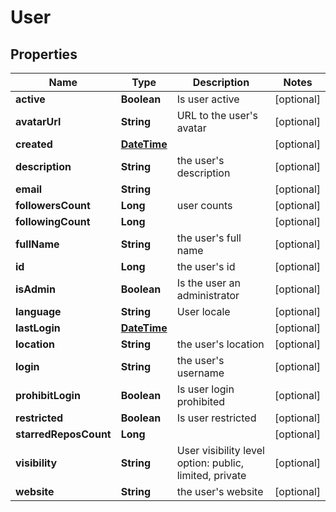 
# User

## Properties
Name | Type | Description | Notes
------------ | ------------- | ------------- | -------------
**active** | **Boolean** | Is user active |  [optional]
**avatarUrl** | **String** | URL to the user&#39;s avatar |  [optional]
**created** | [**DateTime**](DateTime.md) |  |  [optional]
**description** | **String** | the user&#39;s description |  [optional]
**email** | **String** |  |  [optional]
**followersCount** | **Long** | user counts |  [optional]
**followingCount** | **Long** |  |  [optional]
**fullName** | **String** | the user&#39;s full name |  [optional]
**id** | **Long** | the user&#39;s id |  [optional]
**isAdmin** | **Boolean** | Is the user an administrator |  [optional]
**language** | **String** | User locale |  [optional]
**lastLogin** | [**DateTime**](DateTime.md) |  |  [optional]
**location** | **String** | the user&#39;s location |  [optional]
**login** | **String** | the user&#39;s username |  [optional]
**prohibitLogin** | **Boolean** | Is user login prohibited |  [optional]
**restricted** | **Boolean** | Is user restricted |  [optional]
**starredReposCount** | **Long** |  |  [optional]
**visibility** | **String** | User visibility level option: public, limited, private |  [optional]
**website** | **String** | the user&#39;s website |  [optional]



